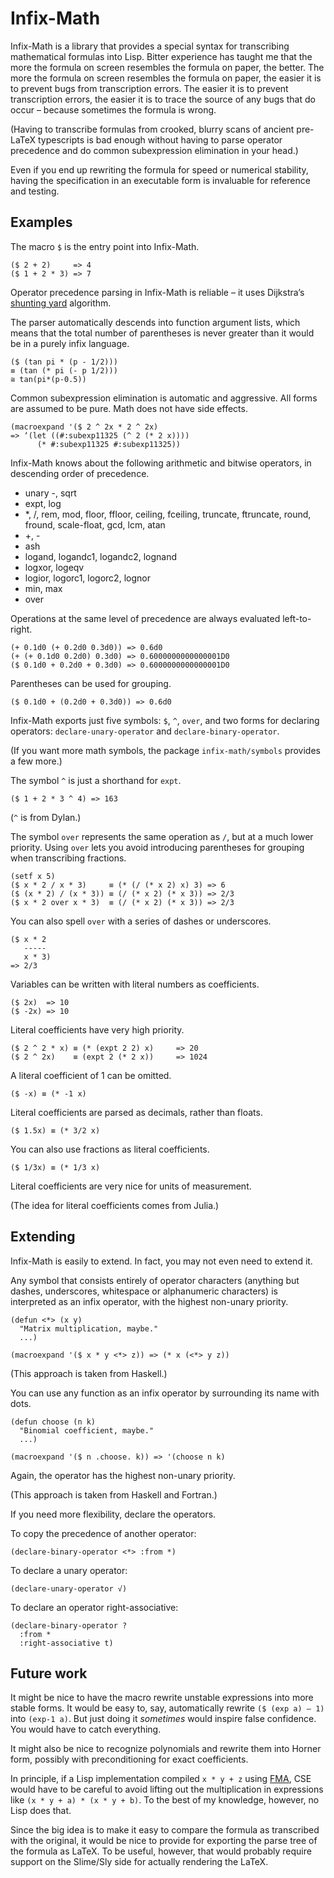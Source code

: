 # Infix-Math

Infix-Math is a library that provides a special syntax for
transcribing mathematical formulas into Lisp. Bitter experience has
taught me that the more the formula on screen resembles the formula on
paper, the better. The more the formula on screen resembles the
formula on paper, the easier it is to prevent bugs from transcription
errors. The easier it is to prevent transcription errors, the easier
it is to trace the source of any bugs that do occur – because
sometimes the formula is wrong.

(Having to transcribe formulas from crooked, blurry scans of ancient
pre-LaTeX typescripts is bad enough without having to parse operator
precedence and do common subexpression elimination in your head.)

Even if you end up rewriting the formula for speed or numerical
stability, having the specification in an executable form is
invaluable for reference and testing.

## Examples

The macro `$` is the entry point into Infix-Math.

    ($ 2 + 2)     => 4
    ($ 1 + 2 * 3) => 7

Operator precedence parsing in Infix-Math is reliable – it uses
Dijkstra’s [shunting yard][] algorithm.

The parser automatically descends into function argument lists, which
means that the total number of parentheses is never greater than it
would be in a purely infix language.

    ($ (tan pi * (p - 1/2)))
    ≡ (tan (* pi (- p 1/2)))
    ≅ tan(pi*(p-0.5))

Common subexpression elimination is automatic and aggressive. All
forms are assumed to be pure. Math does not have side effects.

    (macroexpand '($ 2 ^ 2x * 2 ^ 2x)
    => ‘(let ((#:subexp11325 (^ 2 (* 2 x))))
          (* #:subexp11325 #:subexp11325))

Infix-Math knows about the following arithmetic and bitwise operators,
in descending order of precedence.

- unary -, sqrt
- expt, log
- *, /, rem, mod, floor, ffloor, ceiling, fceiling, truncate,
  ftruncate, round, fround, scale-float, gcd, lcm, atan
- +, -
- ash
- logand, logandc1, logandc2, lognand
- logxor, logeqv
- logior, logorc1, logorc2, lognor
- min, max
- over

Operations at the same level of precedence are always evaluated
left-to-right.

    (+ 0.1d0 (+ 0.2d0 0.3d0)) => 0.6d0
    (+ (+ 0.1d0 0.2d0) 0.3d0) => 0.6000000000000001D0
    ($ 0.1d0 + 0.2d0 + 0.3d0) => 0.6000000000000001D0

Parentheses can be used for grouping.

    ($ 0.1d0 + (0.2d0 + 0.3d0)) => 0.6d0

Infix-Math exports just five symbols: `$`, `^`, `over`, and two forms
for declaring operators: `declare-unary-operator` and
`declare-binary-operator`.

(If you want more math symbols, the package `infix-math/symbols`
provides a few more.)

The symbol `^` is just a shorthand for `expt`.

    ($ 1 + 2 * 3 ^ 4) => 163

(`^` is from Dylan.)

The symbol `over` represents the same operation as `/`, but at a much
lower priority. Using `over` lets you avoid introducing parentheses
for grouping when transcribing fractions.

    (setf x 5)
    ($ x * 2 / x * 3)     ≡ (* (/ (* x 2) x) 3) => 6
    ($ (x * 2) / (x * 3)) ≡ (/ (* x 2) (* x 3)) => 2/3
    ($ x * 2 over x * 3)  ≡ (/ (* x 2) (* x 3)) => 2/3

You can also spell `over` with a series of dashes or underscores.

    ($ x * 2
       -----
       x * 3)
    => 2/3

Variables can be written with literal numbers as coefficients.

    ($ 2x)  => 10
    ($ -2x) => 10

Literal coefficients have very high priority.

    ($ 2 ^ 2 * x) ≡ (* (expt 2 2) x)     => 20
    ($ 2 ^ 2x)    ≡ (expt 2 (* 2 x))     => 1024

A literal coefficient of 1 can be omitted.

    ($ -x) ≡ (* -1 x)

Literal coefficients are parsed as decimals, rather than floats.

    ($ 1.5x) ≡ (* 3/2 x)

You can also use fractions as literal coefficients.

    ($ 1/3x) ≡ (* 1/3 x)

Literal coefficients are very nice for units of measurement.

(The idea for literal coefficients comes from Julia.)

## Extending

Infix-Math is easily to extend. In fact, you may not even need to
extend it.

Any symbol that consists entirely of operator characters (anything but
dashes, underscores, whitespace or alphanumeric characters) is
interpreted as an infix operator, with the highest non-unary priority.

    (defun <*> (x y)
      "Matrix multiplication, maybe."
      ...)

    (macroexpand '($ x * y <*> z)) => (* x (<*> y z))

(This approach is taken from Haskell.)

You can use any function as an infix operator by surrounding its name
with dots.

    (defun choose (n k)
      "Binomial coefficient, maybe."
      ...)

    (macroexpand '($ n .choose. k)) => '(choose n k)

Again, the operator has the highest non-unary priority.

(This approach is taken from Haskell and Fortran.)

If you need more flexibility, declare the operators.

To copy the precedence of another operator:

    (declare-binary-operator <*> :from *)

To declare a unary operator:

    (declare-unary-operator √)

To declare an operator right-associative:

    (declare-binary-operator ?
      :from *
      :right-associative t)

## Future work

It might be nice to have the macro rewrite unstable expressions into
more stable forms. It would be easy to, say, automatically rewrite `($
(exp a) – 1)` into `(exp-1 a)`. But just doing it *sometimes* would
inspire false confidence. You would have to catch everything.

It might also be nice to recognize polynomials and rewrite them into
Horner form, possibly with preconditioning for exact coefficients.

In principle, if a Lisp implementation compiled `x * y + z` using
[FMA][], CSE would have to be careful to avoid lifting out the
multiplication in expressions like `(x * y + a) * (x * y + b)`. To the
best of my knowledge, however, no Lisp does that.

Since the big idea is to make it easy to compare the formula as
transcribed with the original, it would be nice to provide for
exporting the parse tree of the formula as LaTeX. To be useful,
however, that would probably require support on the Slime/Sly side for
actually rendering the LaTeX.

[FMA]: https://en.wikipedia.org/wiki/Fused_multiply%E2%80%93add
[Julia]: http://julialang.org
[shunting yard]: https://en.wikipedia.org/wiki/Shunting-yard_algorithm
